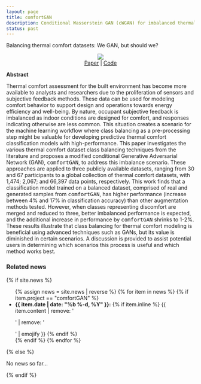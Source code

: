 ```yaml
---
layout: page
title: comfortGAN
description: Conditional Wasserstein GAN (cWGAN) for imbalanced thermal comfort datasets
status: past
---
```


Balancing thermal comfort datasets: We GAN, but should we?

<center>
  <img src="/assets/img/validation_classification.jpeg"> <br />
   <a href="https://dl.acm.org/doi/10.1145/3408308.3427612">Paper</a> |
   <a href="https://github.com/buds-lab/comfortGAN">Code</a>
</center>

**Abstract**

Thermal comfort assessment for the built environment has become more available to analysts and researchers due to the proliferation of sensors and subjective feedback methods. These data can be used for modeling comfort behavior to support design and operations towards energy efficiency and well-being. By nature, occupant subjective feedback is imbalanced as indoor conditions are designed for comfort, and responses indicating otherwise are less common. This situation creates a scenario for the machine learning workflow where class balancing as a pre-processing step might be valuable for developing predictive thermal comfort classification models with high-performance. This paper investigates the various thermal comfort dataset class balancing techniques from the literature and proposes a modified conditional Generative Adversarial Network (GAN), <tt>comfortGAN</tt>, to address this imbalance scenario. These approaches are applied to three publicly available datasets, ranging from 30 and 67 participants to a global collection of thermal comfort datasets, with 1,474; 2,067; and 66,397 data points, respectively. This work finds that a classification model trained on a balanced dataset, comprised of real and generated samples from <tt>comfortGAN</tt>, has higher performance (increase between 4% and 17% in classification accuracy) than other augmentation methods tested. However, when classes representing discomfort are merged and reduced to three, better imbalanced performance is expected, and the additional increase in performance by <tt>comfortGAN</tt> shrinks to 1-2%. These results illustrate that class balancing for thermal comfort modeling is beneficial using advanced techniques such as GANs, but its value is diminished in certain scenarios. A discussion is provided to assist potential users in determining which scenarios this process is useful and which method works best.


<div>
<h3> Related news</h3>
  {% if site.news  %}
    <ul>
    {% assign news = site.news | reverse %}
    {% for item in news %}
      {% if item.project == "comfortGAN" %}
      <li>
        <strong>{{ item.date | date: "%b %-d, %Y" }}:</strong>
          {% if item.inline %}
            {{ item.content | remove: '<p>' | remove: '</p>' | emojify }}
          {% endif %}
      </li>
      {% endif %}
    {% endfor %}
    </ul>
  {% else %}
    <p>No news so far...</p>
  {% endif %}
</div>
